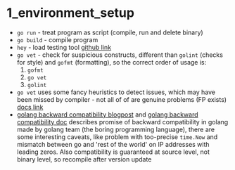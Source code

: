 # 1_environment_setup

* `go run` - treat program as script (compile, run and delete binary)
* `go build` - compile program
* `hey` - load testing tool [github link](https://github.com/rakyll/hey)
* `go vet` - check for suspicious constructs, different than `golint` (checks for style) and `gofmt` (formatting), so the correct order of usage is: 
    1. `gofmt`  
    2. `go vet`  
    3. `golint`
* `go vet` uses some fancy heuristics to detect issues, which may have been missed by compiler - not all of of are genuine problems (FP exists) [docs link](https://golang.org/cmd/vet/)
* [golang backward compatibility blogpost](https://go.dev/blog/compat) and [golang backward compatibility doc](https://go.dev/doc/go1compat) describes promise of backward compatibility in golang made by golang team (the boring programming language), there are some interesting caveats, like problem with too-precise `time.Now` and mismatch between go and 'rest of the world' on IP addresses with leading zeros. Also compatibility is guaranteed at source level, not binary level, so recompile after version update
